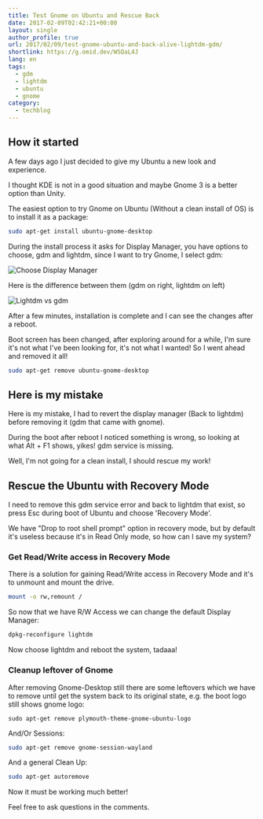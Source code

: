 ```yaml
---
title: Test Gnome on Ubuntu and Rescue Back
date: 2017-02-09T02:42:21+00:00
layout: single
author_profile: true
url: 2017/02/09/test-gnome-ubuntu-and-back-alive-lightdm-gdm/
shortlink: https://g.omid.dev/WSQaL4J
lang: en
tags: 
  - gdm
  - lightdm
  - ubuntu
  - gnome
category: 
  - techblog
---
```

## How it started

A few days ago I just decided to give my Ubuntu a new look and experience.

I thought KDE is not in a good situation and maybe Gnome 3 is a better option than Unity.

The easiest option to try Gnome on Ubuntu (Without a clean install of OS) is to install it as a package:

```bash
sudo apt-get install ubuntu-gnome-desktop
```

During the install process it asks for Display Manager, you have options to choose, gdm and lightdm, since I want to try Gnome, I select gdm:

![Choose Display Manager](/images/2017/02/uj0A9.png)

Here is the difference between them (gdm on right, lightdm on left)

![Lightdm vs gdm](/images/2017/02/LaCqz.jpg)

After a few minutes, installation is complete and I can see the changes after a reboot.

Boot screen has been changed, after exploring around for a while, I'm sure it's not what I've been looking for, it's not what I wanted! So I went ahead and removed it all!

```bash
sudo apt-get remove ubuntu-gnome-desktop

```

## Here is my mistake

Here is my mistake, I had to revert the display manager (Back to lightdm) before removing it (gdm that came with gnome).

During the boot after reboot I noticed something is wrong, so looking at what Alt + F1 shows, yikes! gdm service is missing.

Well, I'm not going for a clean install, I should rescue my work!

## Rescue the Ubuntu with Recovery Mode

I need to remove this gdm service error and back to lightdm that exist, so press Esc during boot of Ubuntu and choose 'Recovery Mode'.

We have "Drop to root shell prompt" option in recovery mode, but by default it's useless because it's in Read Only mode, so how can I save my system?

### Get Read/Write access in Recovery Mode

There is a solution for gaining Read/Write access in Recovery Mode and it's to unmount and mount the drive.

```bash
mount -o rw,remount /
```

So now that we have R/W Access we can change the default Display Manager:

```bash
dpkg-reconfigure lightdm
```

Now choose lightdm and reboot the system, tadaaa!

### Cleanup leftover of Gnome

After removing Gnome-Desktop still there are some leftovers which we have to remove until get the system back to its original state, e.g. the boot logo still shows gnome logo:

```shell
sudo apt-get remove plymouth-theme-gnome-ubuntu-logo
```

And/Or Sessions:

```bash
sudo apt-get remove gnome-session-wayland
```

And a general Clean Up:

```bash
sudo apt-get autoremove
```

Now it must be working much better!

Feel free to ask questions in the comments.
